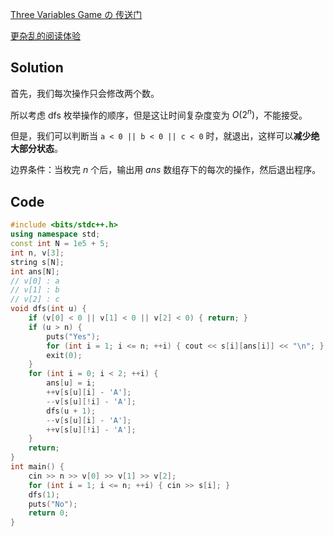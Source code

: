 [Three Variables Game の 传送门](https://www.luogu.com.cn/problem/AT_abc166_f)

[更杂乱的阅读体验](https://www.cnblogs.com/Silver-Wolf/p/ABC166F.html)

## Solution

首先，我们每次操作只会修改两个数。

所以考虑 dfs 枚举操作的顺序，但是这让时间复杂度变为 $O(2^n)$，不能接受。

但是，我们可以判断当 `a < 0 || b < 0 || c < 0` 时，就退出，这样可以**减少绝大部分状态**。

边界条件：当枚完 $n$ 个后，输出用 $ans$ 数组存下的每次的操作，然后退出程序。

## Code

```cpp
#include <bits/stdc++.h>
using namespace std;
const int N = 1e5 + 5;
int n, v[3];
string s[N];
int ans[N];
// v[0] : a
// v[1] : b
// v[2] : c
void dfs(int u) {
	if (v[0] < 0 || v[1] < 0 || v[2] < 0) { return; }
	if (u > n) {
		puts("Yes");
		for (int i = 1; i <= n; ++i) { cout << s[i][ans[i]] << "\n"; }
		exit(0);
	}
	for (int i = 0; i < 2; ++i) {
		ans[u] = i;
		++v[s[u][i] - 'A'];
		--v[s[u][!i] - 'A'];
		dfs(u + 1);
		--v[s[u][i] - 'A'];
		++v[s[u][!i] - 'A'];
	}
	return;
}
int main() {
	cin >> n >> v[0] >> v[1] >> v[2];
	for (int i = 1; i <= n; ++i) { cin >> s[i]; }
	dfs(1);
	puts("No");
	return 0;
}
```